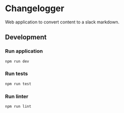 # Changelogger

Web application to convert content to a slack markdown.

## Development

### Run application

```bash
npm run dev
```

### Run tests

```bash
npm run test
```

### Run linter

```bash
npm run lint
```
